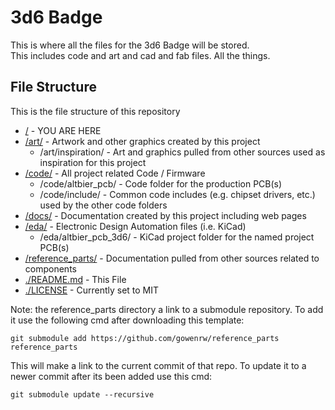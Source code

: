 # 3d6 Badge

This is where all the files for the 3d6 Badge will be stored.  
This includes code and art and cad and fab files.  All the things.

## File Structure

This is the file structure of this repository

* [/](/README.md) - YOU ARE HERE
* [/art/](./art/) - Artwork and other graphics created by this project
  * /art/inspiration/ - Art and graphics pulled from other sources used as inspiration for this project
* [/code/](./code/) - All project related Code / Firmware
  * /code/altbier_pcb/ - Code folder for the production PCB(s)
  * /code/include/ - Common code includes (e.g. chipset drivers, etc.) used by the other code folders
* [/docs/](./docs/) - Documentation created by this project including web pages
* [/eda/](./eda/) - Electronic Design Automation files (i.e. KiCad)
  * /eda/altbier_pcb_3d6/ - KiCad project folder for the named project PCB(s)
* [/reference_parts/](./reference_parts/) - Documentation pulled from other sources related to components
* [./README.md](/README.md) - This File
* [./LICENSE](/LICENSE) - Currently set to MIT

Note: the reference_parts directory a link to a submodule repository.
To add it use the following cmd after downloading this template:
```
git submodule add https://github.com/gowenrw/reference_parts reference_parts
```
This will make a link to the current commit of that repo.
To update it to a newer commit after its been added use this cmd:
```
git submodule update --recursive
```
